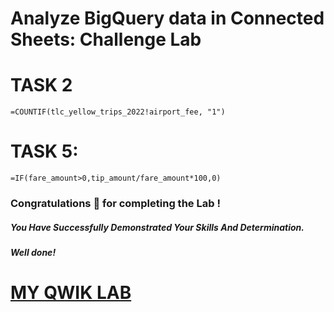 # Analyze BigQuery data in Connected Sheets: Challenge Lab

# TASK 2
```
=COUNTIF(tlc_yellow_trips_2022!airport_fee, "1")
```

# TASK 5:

```
=IF(fare_amount>0,tip_amount/fare_amount*100,0)
```


### Congratulations 🎉 for completing the Lab !

##### *You Have Successfully Demonstrated Your Skills And Determination.*

#### *Well done!*

# [MY QWIK LAB](https://www.youtube.com/@MyQwiklab)
